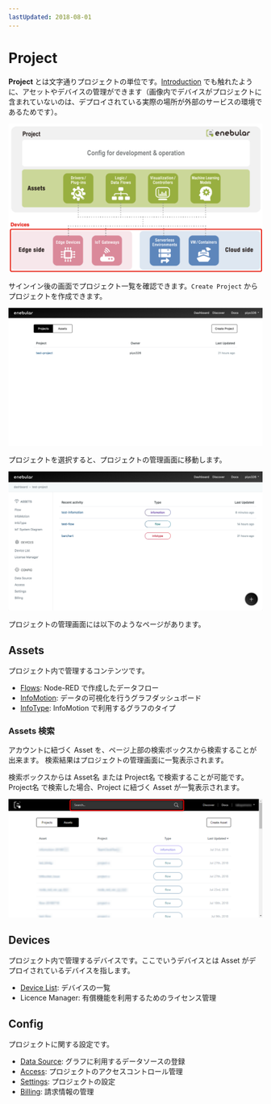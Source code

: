```yaml
---
lastUpdated: 2018-08-01
---
```


# Project

**Project** とは文字通りプロジェクトの単位です。[Introduction](../INDEX.md) でも触れたように、アセットやデバイスの管理ができます（画像内でデバイスがプロジェクトに含まれていないのは、デプロイされている実際の場所が外部のサービスの環境であるためです）。

![enebular overview](../../img/Projects/index-projectOverview.png)

サインイン後の画面でプロジェクト一覧を確認できます。`Create Project` からプロジェクトを作成できます。

![sreate project](../../img/Projects/index-createProject.png)

プロジェクトを選択すると、プロジェクトの管理画面に移動します。

![select project](../../img/Projects/index-selectProject.png)

プロジェクトの管理画面には以下のようなページがあります。

## Assets

プロジェクト内で管理するコンテンツです。

- [Flows](../Flows/Introduction.md): Node-RED で作成したデータフロー
- [InfoMotion](../InfoMotion/Introduction.md): データの可視化を行うグラフダッシュボード
- [InfoType](../InfoMotion/InfoTypeIntroduction.md): InfoMotion で利用するグラフのタイプ

### Assets 検索

アカウントに紐づく Asset を、ページ上部の検索ボックスから検索することが出来ます。
検索結果はプロジェクトの管理画面に一覧表示されます。

検索ボックスからは Asset名 または Project名 で検索することが可能です。
Project名 で検索した場合、Project に紐づく Asset が一覧表示されます。

![select project](../../img/Projects/index-searchAssets.png)

## Devices

プロジェクト内で管理するデバイスです。ここでいうデバイスとは Asset がデプロイされているデバイスを指します。

- [Device List](../Device/DeviceList.md): デバイスの一覧
- Licence Manager: 有償機能を利用するためのライセンス管理

## Config

プロジェクトに関する設定です。

- [Data Source](../InfoMotion/CreateDataSource.md): グラフに利用するデータソースの登録
- [Access](../Config/Access.md): プロジェクトのアクセスコントロール管理
- [Settings](../Project/Settings.md): プロジェクトの設定
- [Billing](../Config/BillingInformation.md): 請求情報の管理